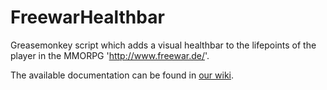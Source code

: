 # FreewarHealthbar
Greasemonkey script which adds a visual healthbar to the lifepoints of the player in the MMORPG 'http://www.freewar.de/'.

The available documentation can be found in [our wiki](https://github.com/ZabuzaW/FreewarHealthbar/wiki).
